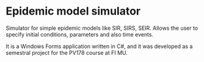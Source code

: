 # Epidemic model simulator

Simulator for simple epidemic models like SIR, SIRS, SEIR. Allows the user to specify initial conditions, parameters and also time events.

It is a Windows Forms application written in C#, and it was developed as a semestral project for the PV178 course at FI MU.
